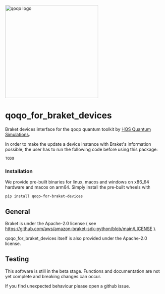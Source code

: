<img src="../qoqo_Logo_vertical_color.png" alt="qoqo logo" width="300" />

# qoqo_for_braket_devices

Braket devices interface for the qoqo quantum toolkit by [HQS Quantum Simulations](https://quantumsimulations.de).

In order to make the update a device instance with Braket's information possible, the user has to run the following code before using this package:
```python
TODO
```

### Installation

We provide pre-built binaries for linux, macos and windows on x86_64 hardware and macos on arm64. Simply install the pre-built wheels with

```shell
pip install qoqo-for-braket-devices
```

## General

Braket is under the Apache-2.0 license ( see https://github.com/aws/amazon-braket-sdk-python/blob/main/LICENSE ).

qoqo_for_braket_devices itself is also provided under the Apache-2.0 license.

## Testing

This software is still in the beta stage. Functions and documentation are not yet complete and breaking changes can occur.

If you find unexpected behaviour please open a github issue.
